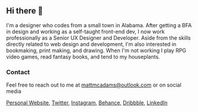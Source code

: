 ## Hi there 👋

I'm a designer who codes from a small town in Alabama. After getting a BFA in design and working as a self-taught front-end dev, I now work professionally as a Senior UX Designer and Developer. Aside from the skills directly related to web design and development, I'm also interested in bookmaking, print making, and drawing. When I'm not working I play RPG video games, read fantasy books, and tend to my houseplants.

### Contact

Feel free to reach out to me at mattmcadams@outlook.com or on social media

[Personal Website](https://mattmcadams.com), [Twitter](https://twitter.com/mattmakesart), [Instagram](https://www.instagram.com/mattmcadams/), [Behance](https://www.behance.net/mattmcadams), [Dribbble](https://dribbble.com/mattmcadams), [LinkedIn](https://www.linkedin.com/in/mcadamsmatthew/)

<!--```
   __                      __
  /  )     /              /  )    _/_
 /   __ __/ _    o _     /--/ __  /
(__/(_)(_/_</_  <_/_)_  /  (_/ (_<__

```-->

<!--```
  ,-.       _,---._ __  / \
 /  )    .-'       `./ /   \
(  (   ,'            `/    /|
 \  `-"             \'\   / |
  `.              ,  \ \ /  |
   /`.          ,'-`----Y   |
  (            ;        |   '
  |  ,-.    ,-'         |  /
  |  | (   |     mattm  | /
  )  |  \  `.___________|/
  `--'   `--'
```-->

<!--```
                                                    =
                                                 ?0==0                         =?00?00?=
             ?000000?=                          ?0  ??                       =?0?     =00
           =0=     =?000?=                    =0?   0=                      ?0?         ?0=
           0           =?00?=                ?0=   ?? =====               ?00=           =0=
          0=              =?00?=            ??     ?=       = ===      =?0?=              =0
         =0                  =?%0?==   ==??00?                  00??==00?                  ?0
         0=     =               ?0%%0=???==                     ==?000=              =      0?
        ?0     ==?                                                                 ?0        ?0
        0?     = 0=                                                               =0=        =0=
        0=     =  =0                                            =                 ?0     =     0?
        0     =     =0?                                                            ??0?=       0?
        0      = =?00000=                                                          ==?=        ??
        ?      =?0== ==?0               ==???==                         =?=??00?       =?      ??
        ?      =0?                    ?000?====??=                     ?=     =00?       ?     ?=
        =       =00?=               ?00?   =     =?                   ?= 0000=  =00      ==   =?=
        ==         ?0             =000   ?0000     =                 == 0%00%0   =00          =?
      ?0?=  =?    ??             =0%?   000?00?     =                ?  %%0?%%=   =0?         ?=
     00  =  ?%   =0              0%?   =000=?00=                     =  %%0=%%0    ?0=        ?
     %%=    0%=  0=             ?%0    ?000==000                     =  %%% 0%%=    00       ??
       ====?                   ?%?     0000?=0000                    =  ?%%0=%%%     0?     ??
             0=                ?%?     00000=0000                    =   %%%=0%%=    0?     =?
              0                 ?%0    =0000?0000                         ?%00%0 ==?000=      ?=
            ?0=                  0%0    ?0000000=                         =0%%00?==           =0=
         =?0?                     ?0?===?0000000==                           ==                =0?
        ??=                                  ======            ==???0000000                     00?
       =0                                                     =000000%%%%00           =====     =00?
        ??                      ==                              ?0%%%000%0=            ==??????==?0=
         =0?====              =?==                                =0000%0?               =?????0000
          =0===            =?????                                   ?%%%?                   =?000??0
            0==      ==???0000???=       =                            ?0?            ==        =?0?
             0000000000000?=      =?????              =              =        ==     =??????==0?
              ?000???????     ==???????                =?=         ==  =====?0?        ??????00
               =000==     =??000000???                   =????????=     ?=??=           ???0000=
                 ?00? =????00000000?=                        ==??=       ==              =000=
                      ==???0?====                                                     =000=
                           =?0?                                                     =0%0=
                               =?=                                            ==0%0=
                          =?= =0?=                                        =?00%00=
                            ?=?=              =??===                 ==?000??=
                            ?0?                    ==?????????????0000??=  =??=
                           ?0?                              ======        ?00??=                         
                          ?%00?=                                          =000=                   
                       ?%000000000?=                       =???=         ????000?
                      ?0= =?000000??=                    ====?=         ?????0000
                     ==      =???????=                    =?=         =????????00=
                                =?????=                     ==       =?????????=00
```-->
